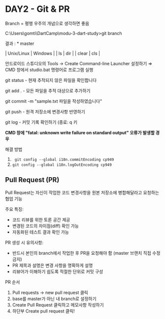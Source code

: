 # DAY2 - Git & PR

Branch  = 평행 우주의 개념으로 생각하면 좋음

C:\Users\gomti\DartCamp\modu-3-dart-study>git branch

결과 : * master

| Unix/Linux | Windows |
| ls         |   dir   |
| clear      |   cls   |

안드로이드 스튜디오의 Tools → Create Command-line Launcher 설정하기
⇒ CMD 창에서 studio.bat 명령어로 프로그램 실행

git status - 현재 추적되지 않은 파일을 확인합니다

git add . - 모든 파일을 추적 대상으로 추가하기

git commit -m "sample.txt 파일을 작성하였습니다"

git push - 원격 저장소에 변경사항 반영하기

git log - 커밋 기록 확인하기 (종료: q 키

**CMD 창에 "fatal: unknown write failure on standard output" 오류가 발생할 경우**

해결 방법
1. ``` git config --global i18n.commitEncoding cp949```
2. ```git config --global i18n.logOutEncoding cp949```


## Pull Request (PR)

Pull Request는 자신이 작업한 코드 변경사항을 원본 저장소에 병합해달라고 요청하는 협업 기능

주요 특징:

- 코드 리뷰를 위한 토론 공간 제공
- 변경된 코드의 차이점(diff) 확인 가능
- 자동화된 테스트 결과 확인 가능

PR 생성 시 유의사항:

- 반드시 본인의 branch에서 작업한 후 PR을 요청해야 함 (master 브랜치 직접 수정 금지)
- PR 제목과 설명은 변경 사항을 명확하게 설명
- 리뷰어가 이해하기 쉽도록 적절한 단위로 커밋 구성

PR 순서

1. Pull requests → new pull request 클릭
2. base를 master가 아닌 내 branch로 설정하기
3. Create Pull Request 클릭하고 메모사항 작성하기
4. 하단부 Create pull request 클릭!